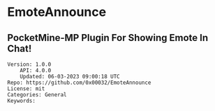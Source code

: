 # EmoteAnnounce
## PocketMine-MP Plugin For Showing Emote In Chat!
```properties
Version: 1.0.0
    API: 4.0.0
    Updated: 06-03-2023 09:00:18 UTC
Repo: https://github.com/0x00032/EmoteAnnounce
License: mit
Categories: General
Keywords: 
```